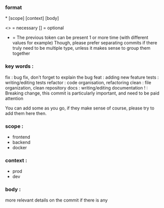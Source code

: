 ### format

<key word>* [scope] [context]
[body]

<> = necessary
[] = optional
* = The previous token can be present 1 or more time (with different values for example)
Though, please prefer separating commits if there truly need to be multiple type, unless it makes sense to group them together

### key words :
fix : bug fix, don't forget to explain the bug
feat : adding new feature
tests : writing/editing tests
refactor : code organisation, refactoring
clean : file organization, clean repository
docs : writing/editing documentation
! : Breaking change, this commit is particularly important, and need to be paid attention

You can add some as you go, if they make sense of course, please try to add them here then.

### scope :
- frontend
- backend
- docker

### context :
- prod
- dev

### body :
more relevant details on the commit if there is any
